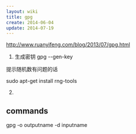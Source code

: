 ```yaml
---
layout: wiki
title: gpg
create: 2014-06-04
update: 2014-07-19
---
```


http://www.ruanyifeng.com/blog/2013/07/gpg.html

1. 生成密钥
gpg --gen-key

提示随机数有问题的话

sudo apt-get install rng-tools

2. 

## commands

gpg -o outputname -d inputname


